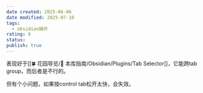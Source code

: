 ```yaml
---
date created: 2025-06-06
date modified: 2025-07-10
tags:
  - obsidian插件
rating: 6
status:
publish: true
---
```


表现好于[[🍀 花园导览/🧰 本库指南/Obsidian/Plugins/Tab Selector]]，它能跨tab group，而后者是不行的。

但有个小问题，如果按control tab松开太快，会失效。
